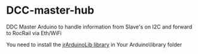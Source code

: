 # DCC-master-hub
DDC Master Arduino to handle information from Slave's on I2C and forward to RocRail via Eth/WiFi

You need to install the [jrArduinoLib library](0red/jrArduinoLib) in Your Arduino\library folder 
